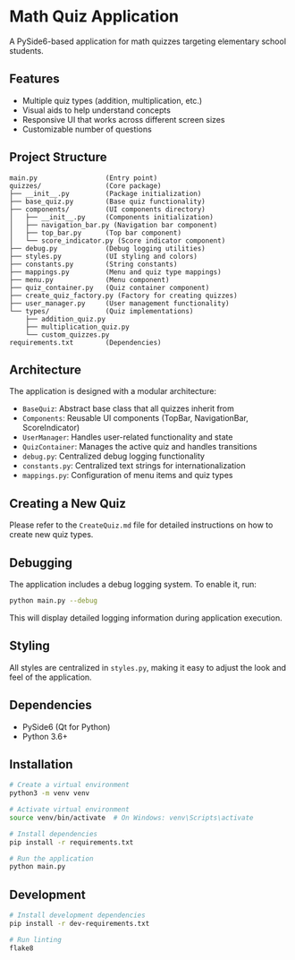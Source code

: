 # Math Quiz Application

A PySide6-based application for math quizzes targeting elementary school students.

## Features

- Multiple quiz types (addition, multiplication, etc.)
- Visual aids to help understand concepts
- Responsive UI that works across different screen sizes
- Customizable number of questions

## Project Structure

```
main.py                 (Entry point)
quizzes/                (Core package)
├── __init__.py         (Package initialization)
├── base_quiz.py        (Base quiz functionality)
├── components/         (UI components directory)
│   ├── __init__.py     (Components initialization)
│   ├── navigation_bar.py (Navigation bar component)
│   ├── top_bar.py      (Top bar component)
│   └── score_indicator.py (Score indicator component)
├── debug.py            (Debug logging utilities)
├── styles.py           (UI styling and colors)
├── constants.py        (String constants)
├── mappings.py         (Menu and quiz type mappings)
├── menu.py             (Menu component)
├── quiz_container.py   (Quiz container component)
├── create_quiz_factory.py (Factory for creating quizzes)
├── user_manager.py     (User management functionality)
└── types/              (Quiz implementations)
    ├── addition_quiz.py
    ├── multiplication_quiz.py
    └── custom_quizzes.py
requirements.txt        (Dependencies)
```

## Architecture

The application is designed with a modular architecture:

- `BaseQuiz`: Abstract base class that all quizzes inherit from
- `Components`: Reusable UI components (TopBar, NavigationBar, ScoreIndicator)
- `UserManager`: Handles user-related functionality and state
- `QuizContainer`: Manages the active quiz and handles transitions
- `debug.py`: Centralized debug logging functionality
- `constants.py`: Centralized text strings for internationalization
- `mappings.py`: Configuration of menu items and quiz types

## Creating a New Quiz

Please refer to the `CreateQuiz.md` file for detailed instructions on how to create new quiz types.

## Debugging

The application includes a debug logging system. To enable it, run:

```bash
python main.py --debug
```

This will display detailed logging information during application execution.

## Styling

All styles are centralized in `styles.py`, making it easy to adjust the look and feel of the application.

## Dependencies

- PySide6 (Qt for Python)
- Python 3.6+

## Installation

```bash
# Create a virtual environment
python3 -m venv venv

# Activate virtual environment
source venv/bin/activate  # On Windows: venv\Scripts\activate

# Install dependencies
pip install -r requirements.txt

# Run the application
python main.py
```

## Development

```bash
# Install development dependencies
pip install -r dev-requirements.txt

# Run linting
flake8
```
